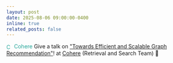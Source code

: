 ```yaml
---
layout: post
date: 2025-08-06 09:00:00-0400
inline: true
related_posts: false
---
```


<span style="color:rgb(39, 166, 154)"><img src="https://cohere.com/favicon.ico" alt="Cohere" style="width: 16px; height: 16px; vertical-align: middle; margin-right: 4px;">Cohere</span> Give a talk on ["Towards Efficient and Scalable Graph Recommendation"](https://www.youtube.com/watch?v=mImgwoTMRwI)! at [Cohere](https://cohere.com/research) (Retrieval and Search Team) :open_hands:
